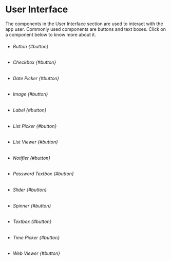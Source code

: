 # User Interface

The components in the User Interface section are used to interact with the app user. Commonly used components are buttons and text boxes. Click on a component below to know more about it.

* ###### Button {#button}
* ###### Checkbox {#button}
* ###### Date Picker {#button}
* ###### Image {#button}
* ###### Label {#button}
* ###### List Picker {#button}
* ###### List Viewer {#button}
* ###### Notifier {#button}
* ###### Password Textbox {#button}
* ###### Slider {#button}
* ###### Spinner {#button}
* ###### Textbox {#button}
* ###### Time Picker {#button}
* ###### Web Viewer {#button}

##### 



